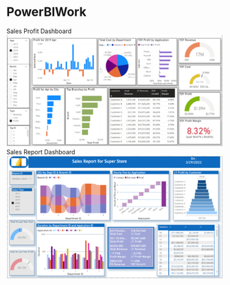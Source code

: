 # PowerBIWork
Sales Profit Dashboard
![alt text](https://github.com/NabanitaBorua/PowerBIWork/blob/main/PowerBIDashboard.png)
Sales Report Dashboard
![alt text](https://github.com/NabanitaBorua/PowerBIWork/blob/main/PowerBIDashboard1.png)


